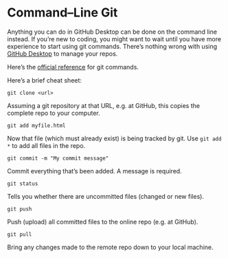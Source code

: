 # Command–Line Git

Anything you can do in GitHub Desktop can be done on the command line instead. If you’re new to coding, you might want to wait until you have more experience to start using git commands. There’s nothing wrong with using [GitHub Desktop](../github_basics) to manage your repos.

Here’s the [official reference](https://git-scm.com/docs) for git commands.

Here’s a brief cheat sheet:

```
git clone <url>
```
Assuming a git repository at that URL, e.g. at GitHub, this copies the complete repo to your computer.

```
git add myfile.html
```
Now that file (which must already exist) is being tracked by git. Use `git add *` to add all files in the repo.

```
git commit -m "My commit message"
```
Commit everything that’s been added. A message is required.

```
git status
```
Tells you whether there are uncommitted files (changed or new files).

```
git push
```
Push (upload) all committed files to the online repo (e.g. at GitHub).

```
git pull
```
Bring any changes made to the remote repo down to your local machine.
